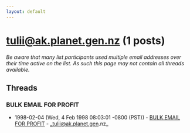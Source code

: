 ```yaml
---
layout: default
---
```


# tulii@ak.planet.gen.nz (1 posts)

_Be aware that many list participants used multiple email addresses over their time active on the list. As such this page may not contain all threads available._

## Threads

### BULK  EMAIL  FOR  PROFIT
+ 1998-02-04 (Wed, 4 Feb 1998 08:03:01 -0800 (PST)) - [BULK  EMAIL  FOR  PROFIT](/archive/1998/02/dff1843620b1330876f7a36d3dc63b1bc30363628acfe126cbd82c957e50a412) - _tulii@ak.planet.gen.nz_

